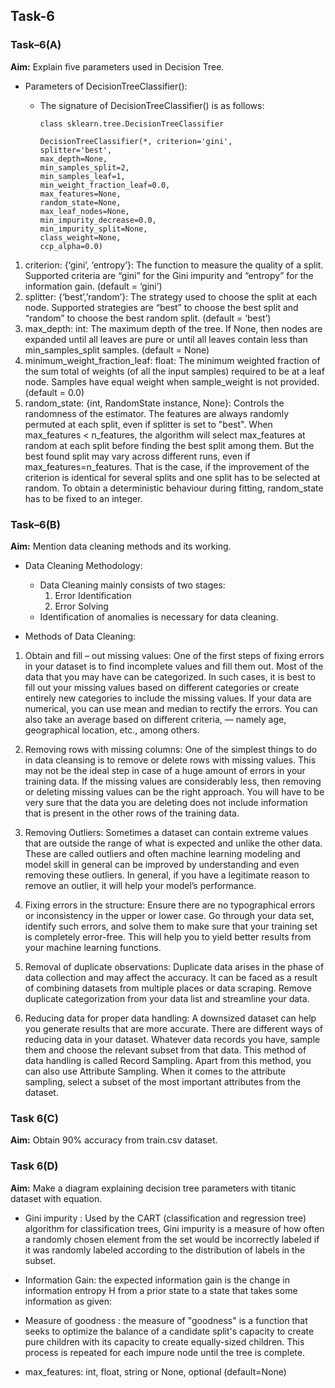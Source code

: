 ## Task-6

### Task–6(A)

**Aim:** Explain five parameters used in Decision Tree.
-   Parameters of DecisionTreeClassifier():

    *   The signature of DecisionTreeClassifier() is as follows:
        ```
        class sklearn.tree.DecisionTreeClassifier

        DecisionTreeClassifier(*, criterion='gini',
        splitter='best',
        max_depth=None,
        min_samples_split=2,
        min_samples_leaf=1,
        min_weight_fraction_leaf=0.0,
        max_features=None,
        random_state=None,
        max_leaf_nodes=None,
        min_impurity_decrease=0.0,
        min_impurity_split=None,
        class_weight=None,
        ccp_alpha=0.0)
        ```

1.	criterion: {‘gini’, ‘entropy’}: The function to measure the quality of a split. Supported criteria are “gini” for the Gini impurity and “entropy” for the information gain. (default = ‘gini’)
2.	splitter: {‘best’,’random’}: The strategy used to choose the split at each node. Supported strategies are “best” to choose the best split and “random” to choose the best random split. (default = ‘best’)
3.	max_depth: int: The maximum depth of the tree. If None, then nodes are expanded until all leaves are pure or until all leaves contain less than min_samples_split samples. (default = None)
4.	minimum_weight_fraction_leaf: float: The minimum weighted fraction of the sum total of weights (of all the input samples) required to be at a leaf node. Samples have equal weight when sample_weight is not provided. (default = 0.0)
5.	random_state: {int, RandomState instance, None}: Controls the randomness of the estimator. The features are always randomly permuted at each split, even if splitter is set to "best". When max_features < n_features, the algorithm will select max_features at random at each split before finding the best split among them. But the best found split may vary across different runs, even if max_features=n_features. That is the case, if the improvement of the criterion is identical for several splits and one split has to be selected at random. To obtain a deterministic behaviour during fitting, random_state has to be fixed to an integer.


### Task–6(B)

**Aim:** Mention data cleaning methods and its working.
-   Data Cleaning Methodology:
    *   Data Cleaning mainly consists of two stages:
        1.	Error Identification
        2.	Error Solving
    *   Identification of anomalies is necessary for data cleaning.

-   Methods of Data Cleaning:

1.  Obtain and fill – out missing values: One of the first steps of fixing errors in your dataset is to find incomplete values and fill them out. Most of the data that you may have can be categorized. In such cases, it is best to fill out your missing values based on different categories or create entirely new categories to include the missing values. If your data are numerical, you can use mean and median to rectify the errors. You can also take an average based on different criteria, — namely age, geographical location, etc., among others.

2.  Removing rows with missing columns: One of the simplest things to do in data cleansing is to remove or delete rows with missing values. This may not be the ideal step in case of a huge amount of errors in your training data. If the missing values are considerably less, then removing or deleting missing values can be the right approach. You will have to be very sure that the data you are deleting does not include information that is present in the other rows of the training data. 

3.  Removing Outliers: Sometimes a dataset can contain extreme values that are outside the range of what is expected and unlike the other data. These are called outliers and often machine learning modeling and model skill in general can be improved by understanding and even removing these outliers. In general, if you have a legitimate reason to remove an outlier, it will help your model’s performance.

4.  Fixing errors in the structure: Ensure there are no typographical errors or inconsistency in the upper or lower case. Go through your data set, identify such errors, and solve them to make sure that your training set is completely error-free. This will help you to yield better results from your machine learning functions. 

5.  Removal of duplicate observations: Duplicate data arises in the phase of data collection and may affect the accuracy. It can be faced as a result of combining datasets from multiple places or data scraping. Remove duplicate categorization from your data list and streamline your data.

6.  Reducing data for proper data handling: A downsized dataset can help you generate results that are more accurate. There are different ways of reducing data in your dataset. Whatever data records you have, sample them and choose the relevant subset from that data. This method of data handling is called Record Sampling. Apart from this method, you can also use Attribute Sampling. When it comes to the attribute sampling, select a subset of the most important attributes from the dataset.

### Task 6(C)

**Aim:** Obtain 90% accuracy from train.csv dataset.

### Task 6(D) 

**Aim:** Make a diagram explaining decision tree parameters with titanic dataset with equation.
-   Gini impurity : Used by the CART (classification and regression tree) algorithm for classification trees, Gini impurity is a measure of how often a randomly chosen element from the set would be incorrectly labeled if it was randomly labeled according to the distribution of labels in the subset.
-   Information Gain:  the expected information gain is the change in information entropy Η from a prior state to a state that takes some information as given:
 
-   Measure of goodness : the measure of "goodness" is a function that seeks to optimize the balance of a candidate split's capacity to create pure children with its capacity to create equally-sized children. This process is repeated for each impure node until the tree is complete. 
-   max_features: int, float, string or None, optional (default=None)
